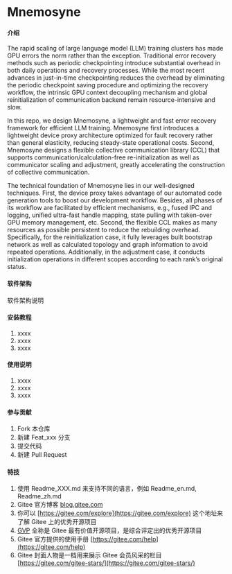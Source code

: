 # Mnemosyne

#### 介绍
The rapid scaling of large language model (LLM) training clusters has made GPU errors the norm rather than the exception. Traditional error recovery methods such as periodic checkpointing introduce substantial overhead in both daily operations and recovery processes. 
While the most recent advances in just-in-time checkpointing reduces the overhead by eliminating the periodic checkpoint saving procedure and optimizing the recovery workflow, the intrinsic GPU context decoupling mechanism and global reinitialization of communication backend remain resource-intensive and slow. 

In this repo, we design Mnemosyne, a lightweight and fast error recovery framework for efficient LLM training. 
Mnemosyne first introduces a lightweight device proxy architecture optimized for fault recovery rather than general elasticity, reducing steady-state operational costs. 
Second, Mnemosyne designs a flexible collective communication library (CCL) that supports communication/calculation-free re-initialization as well as communicator scaling and adjustment, greatly accelerating the construction of collective communication.

The technical foundation of Mnemosyne lies in our well-designed techniques. 
First, the device proxy takes advantage of our automated code generation tools to boost our development workflow. Besides, all phases of its workflow are facilitated by efficient mechanisms, e.g., fused IPC and logging, unified ultra-fast handle mapping, state pulling with taken-over GPU memory management, etc. 
Second, the flexible CCL makes as many resources as possible persistent to reduce the rebuilding overhead. Specifically, for the reinitialization case, it fully leverages built bootstrap network as well as calculated topology and graph information to avoid repeated operations. Additionally, in the adjustment case, it conducts initialization operations in different scopes according to each rank’s original status.

#### 软件架构
软件架构说明


#### 安装教程

1.  xxxx
2.  xxxx
3.  xxxx

#### 使用说明

1.  xxxx
2.  xxxx
3.  xxxx

#### 参与贡献

1.  Fork 本仓库
2.  新建 Feat_xxx 分支
3.  提交代码
4.  新建 Pull Request


#### 特技

1.  使用 Readme\_XXX.md 来支持不同的语言，例如 Readme\_en.md, Readme\_zh.md
2.  Gitee 官方博客 [blog.gitee.com](https://blog.gitee.com)
3.  你可以 [https://gitee.com/explore](https://gitee.com/explore) 这个地址来了解 Gitee 上的优秀开源项目
4.  [GVP](https://gitee.com/gvp) 全称是 Gitee 最有价值开源项目，是综合评定出的优秀开源项目
5.  Gitee 官方提供的使用手册 [https://gitee.com/help](https://gitee.com/help)
6.  Gitee 封面人物是一档用来展示 Gitee 会员风采的栏目 [https://gitee.com/gitee-stars/](https://gitee.com/gitee-stars/)
